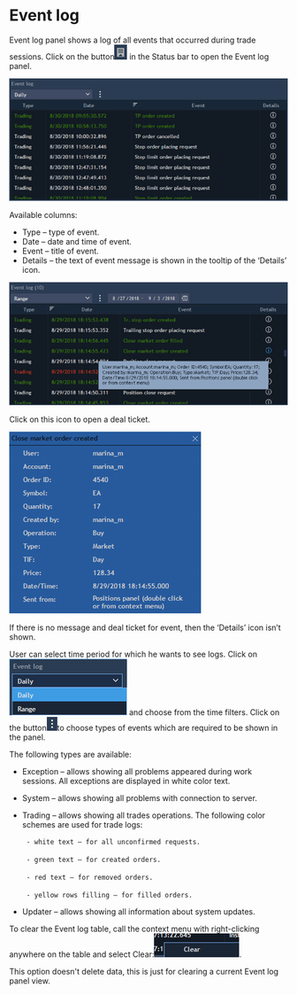 # Event log

Event log panel shows a log of all events that occurred during trade sessions. Click on the button![](../../.gitbook/assets/1%20%289%29.png)
in the Status bar to open the Event log panel.

![](../../.gitbook/assets/2%20%289%29.png)

Available columns:

* Type – type of event.
* Date – date and time of event.
* Event – title of event.
* Details – the text of event message is shown in the tooltip of the ‘Details’ icon.

![](../../.gitbook/assets/3%20%2814%29.png)


Click on this icon to open a deal ticket.

![](../../.gitbook/assets/4%20%284%29.png)


If there is no message and deal ticket for event, then the ‘Details’ icon isn’t shown. 
  
User can select time period for which he wants to see logs. Click on![](../../.gitbook/assets/5%20%284%29.png)
and choose from the time filters. Click on the button![](../../.gitbook/assets/6%20%281%29.png)to choose types of events which are required to be shown in the panel.

The following types are available:

* Exception – allows showing all problems appeared during work sessions. All exceptions are displayed in white color text.
* System – allows showing all problems with connection to server.
* Trading – allows showing all trades operations. The following color schemes are used for trade logs:

       - white text – for all unconfirmed requests.

       - green text – for created orders.

       - red text – for removed orders.

       - yellow rows filling – for filled orders.

* Updater – allows showing all information about system updates.


To clear the Event log table, call the context menu with right-clicking anywhere on the table and select Clear:![](../../.gitbook/assets/7%20%282%29.png).

This option doesn't delete data, this is just for clearing a current Event log panel view.

